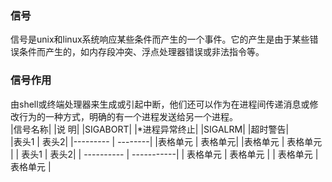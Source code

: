 ### 信号
信号是unix和linux系统响应某些条件而产生的一个事件。它的产生是由于某些错误条件而产生的，如内存段冲突、浮点处理器错误或非法指令等。
### 信号作用
由shell或终端处理器来生成或引起中断，他们还可以作为在进程间传递消息或修改行为的一种方式，明确的有一个进程发送给另一个进程。  
|信号名称|                     |说   明|
|SIGABORT|                   |*进程异常终止|
|SIGALRM|                    |超时警告|  
|表头1  | 表头2|
|--------- | --------|
|表格单元  | 表格单元| 
|表格单元  | 表格单元 |
| 表头1  | 表头2|
| ---------- | -----------|
| 表格单元   | 表格单元   |
| 表格单元   | 表格单元   |
